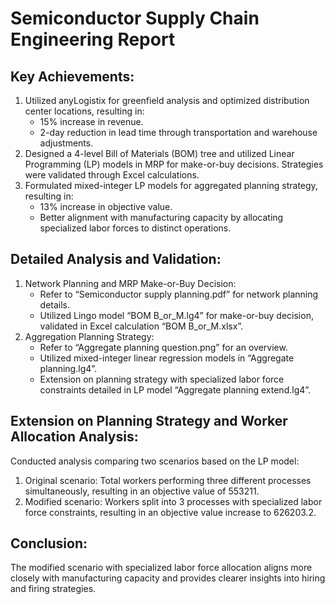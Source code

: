 # Semiconductor Supply Chain Engineering Report

## Key Achievements:
1. Utilized anyLogistix for greenfield analysis and optimized distribution center locations, resulting in:
   - 15% increase in revenue.
   - 2-day reduction in lead time through transportation and warehouse adjustments.
2. Designed a 4-level Bill of Materials (BOM) tree and utilized Linear Programming (LP) models in MRP for make-or-buy decisions. Strategies were validated through Excel calculations.
3. Formulated mixed-integer LP models for aggregated planning strategy, resulting in:
   - 13% increase in objective value.
   - Better alignment with manufacturing capacity by allocating specialized labor forces to distinct operations.

## Detailed Analysis and Validation:
1. Network Planning and MRP Make-or-Buy Decision:
   - Refer to “Semiconductor supply planning.pdf” for network planning details.
   - Utilized Lingo model “BOM B_or_M.lg4” for make-or-buy decision, validated in Excel calculation “BOM B_or_M.xlsx”.
2. Aggregation Planning Strategy:
   - Refer to “Aggregate planning question.png” for an overview.
   - Utilized mixed-integer linear regression models in “Aggregate planning.lg4”.
   - Extension on planning strategy with specialized labor force constraints detailed in LP model “Aggregate planning extend.lg4”.

## Extension on Planning Strategy and Worker Allocation Analysis:
Conducted analysis comparing two scenarios based on the LP model:
1. Original scenario: Total workers performing three different processes simultaneously, resulting in an objective value of 553211.
2. Modified scenario: Workers split into 3 processes with specialized labor force constraints, resulting in an objective value increase to 626203.2.

## Conclusion:
The modified scenario with specialized labor force allocation aligns more closely with manufacturing capacity and provides clearer insights into hiring and firing strategies.


